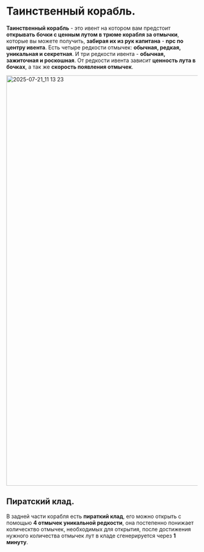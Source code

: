 Таинственный корабль.
======

**Таинственный корабль** - это ивент на котором вам предстоит **открывать бочки с ценным лутом в трюме корабля за отмычки**, которые вы можете получить, **забирая их из рук капитана** - **npc по центру ивента**. Есть четыре редкости отмычек: **обычная, редкая, уникальная и секретная**. И три редкости ивента - **обычная, зажиточная и роскошная**. От редкости ивента зависит **ценность лута в бочках**, а так же **скорость появления отмычек**. 

<img width="1920" height="1080" alt="2025-07-21_11 13 23" src="https://github.com/user-attachments/assets/ca05c78a-7240-44a6-a1f7-e4cc1e0eac36" />

Пиратский клад.
-----

В задней части корабля есть **пираткий клад**, его можно открыть с помощью **4 отмычек уникальной редкости**, она постепенно понижает колическтво отмычек, необходимых для открытия, после достижения нужного количества отмычек лут в кладе сгенерируется через **1 минуту**.
